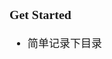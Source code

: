 <span  style="font-family: Simsun,serif; font-size: 17px; ">

### Get Started

- 简单记录下目录

###  

</span>